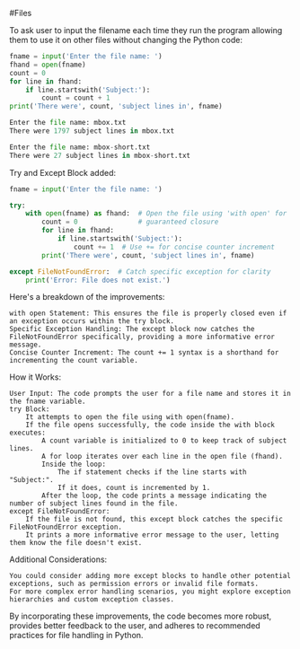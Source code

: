 #Files 

To ask user to input the filename each time they run the program allowing them to use it on other files without changing the Python code:
```python
fname = input('Enter the file name: ')
fhand = open(fname)
count = 0
for line in fhand:
    if line.startswith('Subject:'):
        count = count + 1
print('There were', count, 'subject lines in', fname)
```

```python
Enter the file name: mbox.txt
There were 1797 subject lines in mbox.txt

Enter the file name: mbox-short.txt
There were 27 subject lines in mbox-short.txt

```

Try and Except Block added:
```python
fname = input('Enter the file name: ')

try:
    with open(fname) as fhand:  # Open the file using 'with open' for 
        count = 0               # guaranteed closure
        for line in fhand:
            if line.startswith('Subject:'):
                count += 1  # Use += for concise counter increment
        print('There were', count, 'subject lines in', fname)

except FileNotFoundError:  # Catch specific exception for clarity
    print('Error: File does not exist.')

```

Here's a breakdown of the improvements:

    with open Statement: This ensures the file is properly closed even if an exception occurs within the try block.
    Specific Exception Handling: The except block now catches the FileNotFoundError specifically, providing a more informative error message.
    Concise Counter Increment: The count += 1 syntax is a shorthand for incrementing the count variable.

How it Works:

    User Input: The code prompts the user for a file name and stores it in the fname variable.
    try Block:
        It attempts to open the file using with open(fname).
        If the file opens successfully, the code inside the with block executes:
            A count variable is initialized to 0 to keep track of subject lines.
            A for loop iterates over each line in the open file (fhand).
            Inside the loop:
                The if statement checks if the line starts with "Subject:".
                If it does, count is incremented by 1.
            After the loop, the code prints a message indicating the number of subject lines found in the file.
    except FileNotFoundError:
        If the file is not found, this except block catches the specific FileNotFoundError exception.
        It prints a more informative error message to the user, letting them know the file doesn't exist.

Additional Considerations:

    You could consider adding more except blocks to handle other potential exceptions, such as permission errors or invalid file formats.
    For more complex error handling scenarios, you might explore exception hierarchies and custom exception classes.

By incorporating these improvements, the code becomes more robust, provides better feedback to the user, and adheres to recommended practices for file handling in Python.